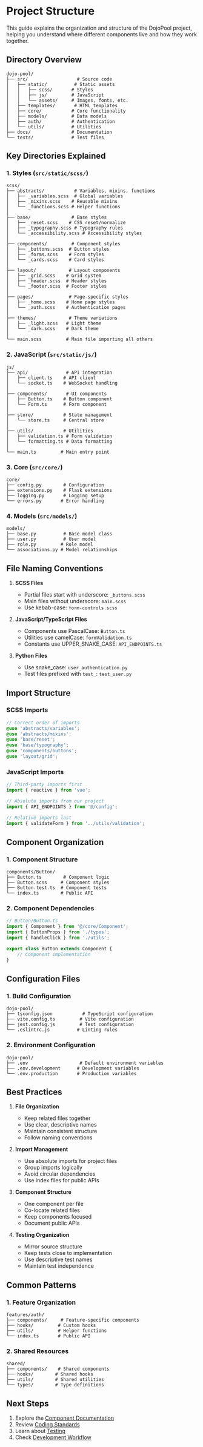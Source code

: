 # Project Structure

This guide explains the organization and structure of the DojoPool project, helping you understand where different components live and how they work together.

## Directory Overview

```
dojo-pool/
├── src/                  # Source code
│   ├── static/          # Static assets
│   │   ├── scss/       # Styles
│   │   ├── js/         # JavaScript
│   │   └── assets/     # Images, fonts, etc.
│   ├── templates/       # HTML templates
│   ├── core/           # Core functionality
│   ├── models/         # Data models
│   ├── auth/           # Authentication
│   └── utils/          # Utilities
├── docs/               # Documentation
└── tests/              # Test files
```

## Key Directories Explained

### 1. Styles (`src/static/scss/`)

```
scss/
├── abstracts/           # Variables, mixins, functions
│   ├── _variables.scss  # Global variables
│   ├── _mixins.scss    # Reusable mixins
│   └── _functions.scss # Helper functions
│
├── base/               # Base styles
│   ├── _reset.scss    # CSS reset/normalize
│   ├── _typography.scss # Typography rules
│   └── _accessibility.scss # Accessibility styles
│
├── components/         # Component styles
│   ├── _buttons.scss  # Button styles
│   ├── _forms.scss    # Form styles
│   └── _cards.scss    # Card styles
│
├── layout/            # Layout components
│   ├── _grid.scss    # Grid system
│   ├── _header.scss  # Header styles
│   └── _footer.scss  # Footer styles
│
├── pages/             # Page-specific styles
│   ├── _home.scss    # Home page styles
│   └── _auth.scss    # Authentication pages
│
├── themes/            # Theme variations
│   ├── _light.scss   # Light theme
│   └── _dark.scss    # Dark theme
│
└── main.scss         # Main file importing all others
```

### 2. JavaScript (`src/static/js/`)

```
js/
├── api/              # API integration
│   ├── client.ts    # API client
│   └── socket.ts    # WebSocket handling
│
├── components/       # UI components
│   ├── Button.ts    # Button component
│   └── Form.ts      # Form component
│
├── store/           # State management
│   └── store.ts     # Central store
│
├── utils/           # Utilities
│   ├── validation.ts # Form validation
│   └── formatting.ts # Data formatting
│
└── main.ts         # Main entry point
```

### 3. Core (`src/core/`)

```
core/
├── config.py        # Configuration
├── extensions.py    # Flask extensions
├── logging.py       # Logging setup
└── errors.py       # Error handling
```

### 4. Models (`src/models/`)

```
models/
├── base.py          # Base model class
├── user.py          # User model
├── role.py         # Role model
└── associations.py # Model relationships
```

## File Naming Conventions

1. **SCSS Files**
   - Partial files start with underscore: `_buttons.scss`
   - Main files without underscore: `main.scss`
   - Use kebab-case: `form-controls.scss`

2. **JavaScript/TypeScript Files**
   - Components use PascalCase: `Button.ts`
   - Utilities use camelCase: `formValidation.ts`
   - Constants use UPPER_SNAKE_CASE: `API_ENDPOINTS.ts`

3. **Python Files**
   - Use snake_case: `user_authentication.py`
   - Test files prefixed with `test_`: `test_user.py`

## Import Structure

### SCSS Imports

```scss
// Correct order of imports
@use 'abstracts/variables';
@use 'abstracts/mixins';
@use 'base/reset';
@use 'base/typography';
@use 'components/buttons';
@use 'layout/grid';
```

### JavaScript Imports

```typescript
// Third-party imports first
import { reactive } from 'vue';

// Absolute imports from our project
import { API_ENDPOINTS } from '@/config';

// Relative imports last
import { validateForm } from '../utils/validation';
```

## Component Organization

### 1. Component Structure

```
components/Button/
├── Button.ts        # Component logic
├── Button.scss     # Component styles
├── Button.test.ts  # Component tests
└── index.ts        # Public API
```

### 2. Component Dependencies

```typescript
// Button/Button.ts
import { Component } from '@/core/Component';
import { ButtonProps } from './types';
import { handleClick } from './utils';

export class Button extends Component {
    // Component implementation
}
```

## Configuration Files

### 1. Build Configuration

```
dojo-pool/
├── tsconfig.json           # TypeScript configuration
├── vite.config.ts         # Vite configuration
├── jest.config.js         # Test configuration
└── .eslintrc.js          # Linting rules
```

### 2. Environment Configuration

```
dojo-pool/
├── .env                   # Default environment variables
├── .env.development      # Development variables
└── .env.production       # Production variables
```

## Best Practices

1. **File Organization**
   - Keep related files together
   - Use clear, descriptive names
   - Maintain consistent structure
   - Follow naming conventions

2. **Import Management**
   - Use absolute imports for project files
   - Group imports logically
   - Avoid circular dependencies
   - Use index files for public APIs

3. **Component Structure**
   - One component per file
   - Co-locate related files
   - Keep components focused
   - Document public APIs

4. **Testing Organization**
   - Mirror source structure
   - Keep tests close to implementation
   - Use descriptive test names
   - Maintain test independence

## Common Patterns

### 1. Feature Organization

```
features/auth/
├── components/     # Feature-specific components
├── hooks/         # Custom hooks
├── utils/         # Helper functions
└── index.ts       # Public API
```

### 2. Shared Resources

```
shared/
├── components/    # Shared components
├── hooks/        # Shared hooks
├── utils/        # Shared utilities
└── types/        # Type definitions
```

## Next Steps

1. Explore the [Component Documentation](../components/)
2. Review [Coding Standards](./coding-standards)
3. Learn about [Testing](./testing)
4. Check [Development Workflow](./workflow) 